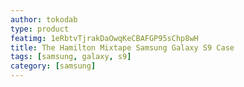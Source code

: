 ```yaml
---
author: tokodab
type: product
featimg: 1eRbtvTjrakDaOwqKeCBAFGP95sChp8wH
title: The Hamilton Mixtape Samsung Galaxy S9 Case
tags: [samsung, galaxy, s9]
category: [samsung]
---
```

